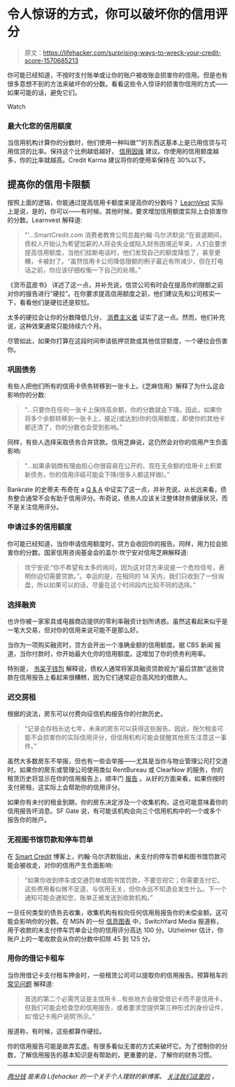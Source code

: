 # 令人惊讶的方式，你可以破坏你的信用评分

> 原文：<https://lifehacker.com/surprising-ways-to-wreck-your-credit-score-1570685213>

你可能已经知道，不按时支付账单或让你的账户被收账会损害你的信用。但是也有很多意想不到的方法来破坏你的分数。看看这些令人惊讶的损害你信用的方式——如果可能的话，避免它们。

Watch

### 最大化您的信用额度

当信用机构计算你的分数时，他们使用一种叫做“”的东西这基本上是已用信贷与可用信贷的比率。保持这个比例越低越好， [信用因缘](https://www.creditkarma.com/article/CreditCardUtilizationAndScore) 建议。你使用的信用额度越多，你的比率就越高。Credit Karma 建议将你的使用率保持在 30%以下。

## 提高你的信用卡限额

按照上面的逻辑，你能通过提高信用卡额度来提高你的分数吗？ [LearnVest](http://www.learnvest.com/knowledge-center/should-you-ask-for-a-credit-increase/) 实际上是说，是的，你可以——有时候。其他时候，要求增加信用额度实际上会损害你的分数。Learnvest 解释道:

> "'...SmartCredit.com 消费者教育公司总裁约翰·乌尔济默说:“在衰退期间，债权人开始认为希望加薪的人将会失业或陷入财务困境近年来，人们会要求提高信用额度，当他们挂断电话时，他们发现自己的额度降低了，甚至更糟，卡被封了。“虽然信用卡公司降低限额的例子最近有所减少，但在打电话之前，你应该仔细权衡一下自己的处境。”

《货币蓝皮书》 详述了这一点，并补充说，信贷公司有时会在提高你的限额之前对你的报告进行“硬拉”。在你要求提高信用额度之前，他们建议先和公司核实一下，看看他们是硬拉还是软拉。

太多的硬拉会让你的分数降低几分， [消费主义者](http://consumerist.com/2008/12/06/hard-and-soft-credit-inquiries-and-how-one-hurts-your-credit-score/) 证实了这一点。然而，他们补充说，这种效果通常只能持续六个月。

尽管如此，如果你打算在这段时间申请抵押贷款或其他信贷额度，一个硬拉会伤害你。

### 巩固债务

有些人把他们所有的信用卡债务转移到一张卡上。《芝麻信用》解释了为什么这会影响你的分数:

> "...只要你在任何一张卡上保持高余额，你的分数就会下降。因此，如果你将多个余额转移到一张卡上，接近(或达到)你的信用额度，即使你的其他卡都还清了，你的分数也会受到影响。”

同样，有些人选择采取债务合并贷款。信用芝麻说，这仍然会对你的信用产生负面影响:

> "...如果承销商有理由担心你很容易在公开的、现在无余额的信用卡上积累新债务，你的信用评级可能会下降(很多人都这样做)。”

Bankrate 的史蒂夫·布奇在 a [Q & A](http://www.bankrate.com/finance/credit/debt-consolidation-hurt-credit-rating.aspx) 中证实了这一点，并补充说，从长远来看，债务整合通常不会有助于信用评分。布奇说，债务人应该关注整体财务健康状况，而不是关注信用评分。

### 申请过多的信用额度

你可能已经知道，当你申请信用额度时，贷方会收回你的报告。同样，用力拉会损害你的分数。国家信用咨询基金会的盖尔·坎宁安对信用芝麻解释道:

> 坎宁安说:“你不希望有太多的询问，因为这对贷方来说是一个危险信号，表明你迫切需要贷款。”。幸运的是，在相同的 14 天内，我们只收到了一份询盘，所以如果可以的话，尽量在这个时间段内比较不同的选择。”

### 选择融资

也许你被一家家具或电器商店提供的零利率融资计划所诱惑。虽然这看起来似乎是一笔大交易，但对你的信用来说可能不是那么好。

当你为一项购买融资时，贷方会开出一个准确金额的信用额度。据 CBS 新闻 报道，当你付款时，你开始最大化你的信用额度。这增加了你的债务利用率。

特别是， [书呆子钱包](http://www.nerdwallet.com/blog/tips/furniture-store-credit-card-bad-idea/) 解释说，债权人通常将家具融资贷款视为“最后贷款”这些贷款在信用报告上看起来很糟糕，因为它们通常迎合高风险的借款人。

### 迟交房租

根据的说法，房东可以付费向征信机构报告你的付款历史。

> “记录会存档长达七年，未来的房东可以获得这些报告。因此，拖欠租金可能不会损害你的实际信用评分，但信用机构可能会提醒其他房东注意这一事件。”

虽然大多数房东不举报，但也有一些会举报——尤其是当你与物业管理公司打交道时。如果你的房东或管理公司使用类似 RentBureau 或 ClearNow 的服务，你的租赁历史将显示在你的信用报告上，顺丰门 [报告](http://homeguides.sfgate.com/can-apartment-related-charges-affect-credit-72416.html) 。从好的方面来看，如果你按时支付房租，这实际上会帮助你的信用评分。

如果你有未付的租金到期，你的房东决定涉及一个收集机构，这也可能意味着你的信用报告坏消息。SF Gate 说，有可能该机构会向三个信用机构中的一个或多个报告你的账户。

### 无视图书馆罚款和停车罚单

在 [Smart Credit](http://blog.smartcredit.com/2013/01/23/can-unpaid-traffic-tickets-or-library-fines-hurt-my-credit/) 博客上，约翰·乌尔济默指出，未支付的停车罚单和图书馆罚款可能会被收走，对你的信用产生负面影响:

> “如果你收到停车或交通罚单或图书馆罚款，不要忽视它；你需要支付它。这些费用看似微不足道，与信用无关，但你永远不知道会发生什么。下一个通知可能会通知您，账单正被发送到收款机构。”

一旦任何类型的债务去收集，收集机构有权向任何信用局报告你的未偿金额。这可能会影响你的分数。在 MSN 的一份 [信息图表](http://money.msn.com/how-to-budget/6-surprisingly-silly-ways-to-wreck-your-credit) 中，SwitchYard Media 报道称，用于收款的未支付停车罚单会让你的信用评分高达 100 分。Ulzheimer 估计，你账户上的一笔收款会从你的分数中扣除 45 到 125 分。

### 用你的借记卡租车

当你用借记卡支付租车押金时，一些租赁公司可以提取你的信用报告。预算租车的 [常见问题](http://www.budget.com/budgetWeb/html/en/customer/commonquestions/) 解释道:

> 首选的第二个必需凭证是主信用卡...有些地方会接受借记卡而不是信用卡，但我们可能会检查您的信用报告，或者要求您提供第三种形式的身份证件，如‘借记卡用户说明’所示。”

报道称，有时候，这些都算作硬拉。

你的信用报告可能是故弄玄虚。有很多看似无害的方式来破坏它。为了控制你的分数，了解信用报告的基本知识是有帮助的，更重要的是，了解你的财务习惯。

* * *

[*两分钱*](http://twocents.lifehacker.com/) *是来自 Lifehacker 的一个关于个人理财的新博客。* [*关注我们这里的*](https://twitter.com/TwoCentsLH) *。*